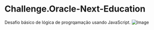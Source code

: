 # Challenge.Oracle-Next-Education

Desafio básico de lógica de progrqamação usando JavaScript.
![Image](https://github.com/user-attachments/assets/7c0101b0-801c-40ca-998a-cb545e88d70d)
